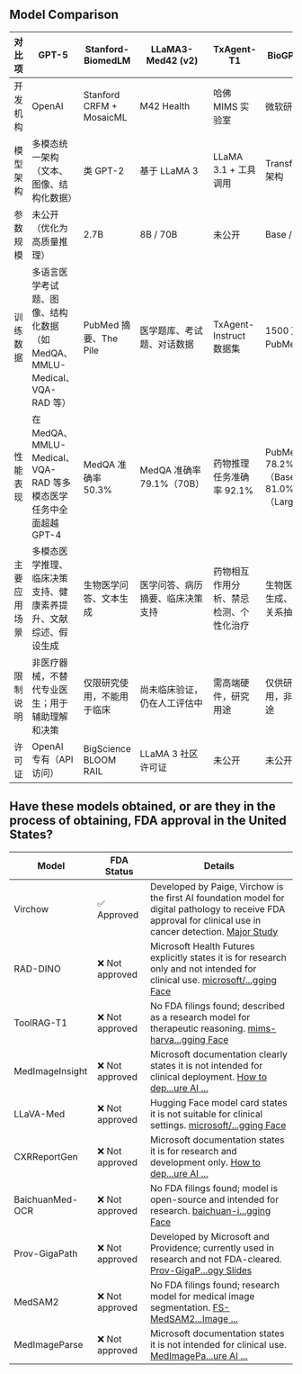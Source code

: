 ## Model Comparison

| 对比项         | GPT-5          | Stanford-BiomedLM           | LLaMA3-Med42 (v2)         | TxAgent-T1                  | BioGPT 系列                   | BioMistral-7B                |
|---------------|------------|-----------------|---------------------------|-----------------------------|-------------------------------|------------------------------|
| 开发机构       | OpenAI                     | Stanford CRFM + MosaicML    | M42 Health                | 哈佛 MIMS 实验室            | 微软研究院                    | 法国学术与医疗机构合作        |
| 模型架构       | 多模态统一架构（文本、图像、结构化数据） | 类 GPT-2                    | 基于 LLaMA 3              | LLaMA 3.1 + 工具调用         | Transformer 架构              | 基于 Mistral                 |
| 参数规模       | 未公开（优化为高质量推理） | 2.7B                        | 8B / 70B                  | 未公开                      | Base / Large                  | 7B                           |
| 训练数据       | 多语言医学考试题、图像、结构化数据（如 MedQA、MMLU-Medical、VQA-RAD 等）  | PubMed 摘要、The Pile       | 医学题库、考试题、对话数据 | TxAgent-Instruct 数据集      | 1500 万篇 PubMed 摘要         | PubMed Central 开放获取数据   |
| 性能表现       | 在 MedQA、MMLU-Medical、VQA-RAD 等多模态医学任务中全面超越 GPT-4   | MedQA 准确率 50.3%           | MedQA 准确率 79.1%（70B）  | 药物推理任务准确率 92.1%     | PubMedQA：78.2%（Base），81.0%（Large） | 10 个医学问答基准上表现优异   |
| 主要应用场景   | 多模态医学推理、临床决策支持、健康素养提升、文献综述、假设生成   | 生物医学问答、文本生成       | 医学问答、病历摘要、临床决策支持 | 药物相互作用分析、禁忌检测、个性化治疗 | 生物医学文本生成、问答、关系抽取 | 医学问答、多语言生物医学 NLP  |
| 限制说明       | 非医疗器械，不替代专业医生；用于辅助理解和决策   | 仅限研究使用，不能用于临床   | 尚未临床验证，仍在人工评估中 | 需高端硬件，研究用途          | 仅供研究使用，非临床用途       | 仅限研究使用，尚未临床验证    |
| 许可证         | OpenAI 专有（API 访问）  | BigScience BLOOM RAIL       | LLaMA 3 社区许可证         | 未公开                       | 未公开                        | 未公开                       |


## Have these models obtained, or are they in the process of obtaining, FDA approval in the United States?

| Model            | FDA Status | Details                                                                                                                                                                                                 |
|------------------|------------|---------------------------------------------------------------------------------------------------------------------------------------------------------------------------------------------------------|
| Virchow          | ✅ Approved | Developed by Paige, Virchow is the first AI foundation model for digital pathology to receive FDA approval for clinical use in cancer detection. [Major Study](https://www.paige.ai/press-releases/2023-03-15-paige-announces-fda-approval-for-virchow-ai-foundation-model-for-digital-pathology) |
| RAD-DINO         | ❌ Not approved | Microsoft Health Futures explicitly states it is for research only and not intended for clinical use. [microsoft/...gging Face](https://huggingface.co/microsoft/rad-dino) |
| ToolRAG-T1      | ❌ Not approved | No FDA filings found; described as a research model for therapeutic reasoning. [mims-harva...gging Face](https://huggingface.co/mims-harvard/ToolRAG-T1-GTE-Qwen2-1.5B) |
| MedImageInsight  | ❌ Not approved | Microsoft documentation clearly states it is not intended for clinical deployment. [How to dep...ure AI ...](https://learn.microsoft.com/en-us/azure/ai-foundry/how-to/healthcare-ai/deploy-medimageinsight) |
| LLaVA-Med       | ❌ Not approved | Hugging Face model card states it is not suitable for clinical settings. [microsoft/...gging Face](https://huggingface.co/microsoft/llava-med-v1.5-mistral-7b) |
| CXRReportGen     | ❌ Not approved | Microsoft documentation states it is for research and development only. [How to dep...ure AI ...](https://learn.microsoft.com/en-us/azure/ai-foundry/how-to/healthcare-ai/deploy-cxrreportgen) |
| BaichuanMed-OCR  | ❌ Not approved | No FDA filings found; model is open-source and intended for research. [baichuan-i...gging Face](https://huggingface.co/baichuan-inc/BaichuanMed-OCR-7B) |
| Prov-GigaPath    | ❌ Not approved | Developed by Microsoft and Providence; currently used in research and not FDA-cleared. [Prov-GigaP...ogy Slides](https://www.pathologynews.com/digital-pathology/prov-gigapath-microsofts-ai-model-analyzes-gigapixel-pathology-slides-2/) |
| MedSAM2          | ❌ Not approved | No FDA filings found; research model for medical image segmentation. [FS-MedSAM2...Image ...](https://arxiv.org/html/2409.04298v1) |
| MedImageParse    | ❌ Not approved | Microsoft documentation states it is not intended for clinical use. [MedImagePa...ure AI ...](https://learn.microsoft.com/en-us/azure/ai-foundry/how-to/healthcare-ai/deploy-medimageparse) |